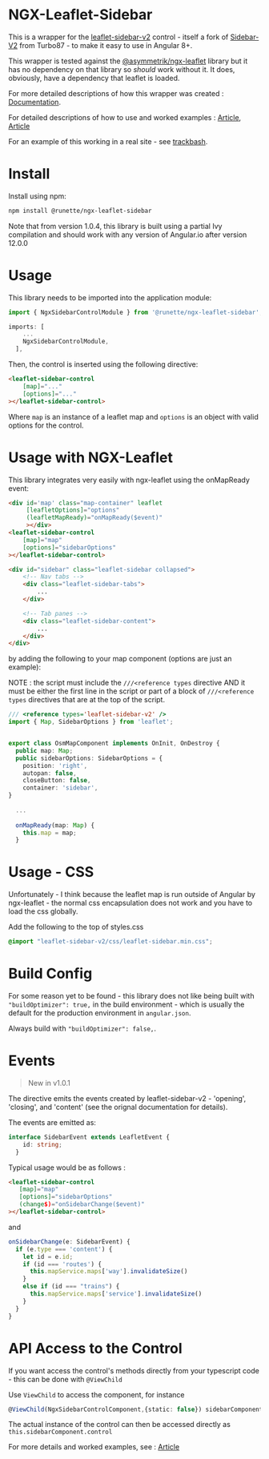 # NGX-Leaflet-Sidebar

This is a wrapper for the [leaflet-sidebar-v2](https://github.com/nickpeihl/leaflet-sidebar-v2) control - itself a fork of [Sidebar-V2](https://github.com/Turbo87/sidebar-v2) from Turbo87 - to make it easy to use in Angular 8+.

This wrapper is tested against the [@asymmetrik/ngx-leaflet](https://github.com/Asymmetrik/ngx-leaflet) library but it has no dependency on that library so *should* work without it. It does, obviously, have a dependency that leaflet is loaded.

For more detailed descriptions of how this wrapper was created : [Documentation](https://runette.gitbook.io/alcm/).

For detailed descriptions of how to use and worked examples : [Article](https://medium.com/runic-software/quick-guide-to-leaflet-controls-in-angular-io-1b35d0807bdb), [Article](https://medium.com/runic-software/advanced-interactive-maps-in-angular-with-leaflet-68baafa03f72)

For an example of this working in a real site - see [trackbash](https://trackbash.co.uk).

# Install

Install using npm:

```sh
npm install @runette/ngx-leaflet-sidebar
```

Note that from version 1.0.4, this library is built using a partial Ivy compilation and should work with any version of Angular.io after version 12.0.0

# Usage

This library needs to be imported into the application module:

```typescript
import { NgxSidebarControlModule } from '@runette/ngx-leaflet-sidebar';

imports: [
    ...
    NgxSidebarControlModule,
  ],
```

Then, the control is inserted using the following directive:

```html
<leaflet-sidebar-control
    [map]="..."
    [options]="..."
></leaflet-sidebar-control>
```

Where `map` is an instance of a leaflet map and `options` is an object with valid options for the control.

# Usage with NGX-Leaflet

This library integrates very easily with ngx-leaflet using the onMapReady event:

```html
<div id='map' class="map-container" leaflet
     [leafletOptions]="options"
     (leafletMapReady)="onMapReady($event)"
     ></div>
<leaflet-sidebar-control
    [map]="map"
    [options]="sidebarOptions"
></leaflet-sidebar-control>

<div id="sidebar" class="leaflet-sidebar collapsed">
    <!-- Nav tabs -->
    <div class="leaflet-sidebar-tabs">
        ...
    </div>

    <!-- Tab panes -->
    <div class="leaflet-sidebar-content">
        ...
    </div>
</div>

```
by adding the following to your map component (options are just an example):

NOTE : the script must include the `///<reference types` directive AND it must be either the first line in the script or part of a block of `///<reference types` directives that are at the top of the script.

```typescript
/// <reference types='leaflet-sidebar-v2' />
import { Map, SidebarOptions } from 'leaflet';


export class OsmMapComponent implements OnInit, OnDestroy {
  public map: Map;
  public sidebarOptions: SidebarOptions = {
    position: 'right',
    autopan: false,
    closeButton: false,
    container: 'sidebar',
}
  
  ...
  
  onMapReady(map: Map) {
    this.map = map;
  }
```

# Usage - CSS

Unfortunately - I think because the leaflet map is run outside of Angular by ngx-leaflet - the normal css encapsulation does not work and you have to load the css globally.

Add the following to the top of styles.css

```css
@import "leaflet-sidebar-v2/css/leaflet-sidebar.min.css";
```

# Build Config

For some reason yet to be found - this library does not like being built with `"buildOptimizer": true,` in the build environment - which is usually the default for the production environment in `angular.json`.

Always build with `"buildOptimizer": false,`.

# Events
> New in v1.0.1

The directive emits the events created by leaflet-sidebar-v2 - 'opening', 'closing', and 'content' (see the orignal documentation for details).

The events are emitted as:

```typescript
interface SidebarEvent extends LeafletEvent {
    id: string;
  }
 ```
 
Typical usage would be as follows : 
 ```html
<leaflet-sidebar-control 
    [map]="map"
    [options]="sidebarOptions"
    (change$)="onSidebarChange($event)"
></leaflet-sidebar-control>
```
and
```typescript
onSidebarChange(e: SidebarEvent) {
  if (e.type === 'content') {
    let id = e.id;
    if (id === 'routes') {
      this.mapService.maps['way'].invalidateSize()
    }
    else if (id === "trains") {
      this.mapService.maps['service'].invalidateSize()
    }
  } 
}
```
# API Access to the Control

If you want access the control's methods directly from your typescript code - this can be done with `@ViewChild`

Use `ViewChild` to access the component, for instance 

```ts
@ViewChild(NgxSidebarControlComponent,{static: false}) sidebarComponent: NgxSidebarControlComponent;
```

The actual instance of the control can then be accessed directly as `this.sidebarComponent.control`

For more details and worked examples, see : [Article](https://medium.com/runic-software/advanced-interactive-maps-in-angular-with-leaflet-68baafa03f72)
